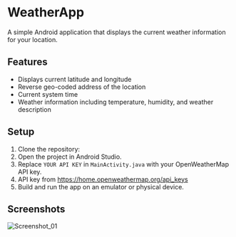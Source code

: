 # WeatherApp

A simple Android application that displays the current weather information for your location.

## Features
- Displays current latitude and longitude
- Reverse geo-coded address of the location
- Current system time
- Weather information including temperature, humidity, and weather description

## Setup
1. Clone the repository:
2. Open the project in Android Studio.
3. Replace `YOUR API KEY` in `MainActivity.java` with your OpenWeatherMap API key.
4. API key from https://home.openweathermap.org/api_keys
5. Build and run the app on an emulator or physical device.

## Screenshots
![Screenshot_01](https://github.com/RayanShashmin/WeatherApp/assets/132475422/8c99db95-2cf0-4785-9559-c9f6237c4037)



